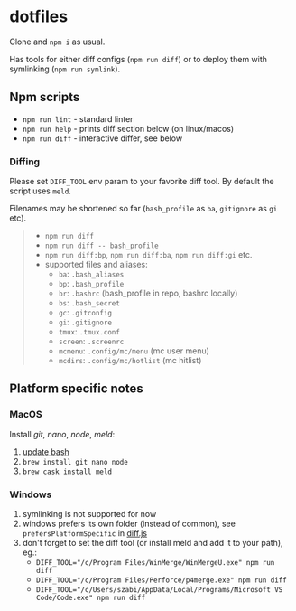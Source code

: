 dotfiles
========

Clone and `npm i` as usual.

Has tools for either diff configs (`npm run diff`)
or to deploy them with symlinking (`npm run symlink`).

## Npm scripts

- `npm run lint` - standard linter
- `npm run help` - prints diff section below (on linux/macos)
- `npm run diff` - interactive differ, see below

### Diffing

Please set `DIFF_TOOL` env param to your favorite diff tool.
By default the script uses `meld`.

Filenames may be shortened so far (`bash_profile` as `ba`, `gitignore` as `gi` etc).

> * `npm run diff`
> * `npm run diff -- bash_profile`
> * `npm run diff:bp`, `npm run diff:ba`, `npm run diff:gi` etc.
> * supported files and aliases:
>   * `ba`: `.bash_aliases`
>   * `bp`: `.bash_profile`
>   * `br`: `.bashrc` (bash_profile in repo, bashrc locally)
>   * `bs`: `.bash_secret`
>   * `gc`: `.gitconfig`
>   * `gi`: `.gitignore`
>   * `tmux`: `.tmux.conf`
>   * `screen`: `.screenrc`
>   * `mcmenu`: `.config/mc/menu` (mc user menu)
>   * `mcdirs`: `.config/mc/hotlist` (mc hitlist)

## Platform specific notes

### MacOS

Install _git_, _nano_, _node_, _meld_:

1. [update bash](https://johndjameson.com/blog/updating-your-shell-with-homebrew/)
2. `brew install git nano node`
3. `brew cask install meld`

### Windows

1. symlinking is not supported for now
2. windows prefers its own folder (instead of common), see `prefersPlatformSpecific` in [diff.js](./scripts/diff.js)
3. don't forget to set the diff tool (or install meld and add it to your path), eg.:
   - `DIFF_TOOL="/c/Program Files/WinMerge/WinMergeU.exe" npm run diff`
   - `DIFF_TOOL="/c/Program Files/Perforce/p4merge.exe" npm run diff`
   - `DIFF_TOOL="/c/Users/szabi/AppData/Local/Programs/Microsoft VS Code/Code.exe" npm run diff`
